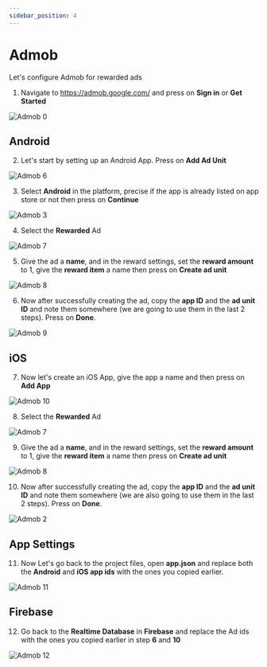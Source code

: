 ```yaml
---
sidebar_position: 4
---
```


# Admob

Let's configure Admob for rewarded ads

1. Navigate to https://admob.google.com/ and press on **Sign in** or **Get Started**

![Admob 0](/img/admob/admob-0.png)

## Android

2. Let's start by setting up an Android App. Press on **Add Ad Unit**

![Admob 6](/img/admob/admob-6.png)

3. Select **Android** in the platform, precise if the app is already listed on app store or not then press on **Continue**

![Admob 3](/img/admob/admob-3.png)

4. Select the **Rewarded** Ad

![Admob 7](/img/admob/admob-7.png)

5. Give the ad a **name**, and in the reward settings, set the **reward amount** to 1, give the **reward item** a name then press on **Create ad unit**

![Admob 8](/img/admob/admob-8.png)

6. Now after successfully creating the ad, copy the **app ID** and the **ad unit ID** and note them somewhere (we are going to use them in the last 2 steps). Press on **Done**.

![Admob 9](/img/admob/admob-9.png)

## iOS

7. Now let's create an iOS App, give the app a name and then press on **Add App**

![Admob 10](/img/admob/admob-10.png)

8. Select the **Rewarded** Ad

![Admob 7](/img/admob/admob-7.png)

9. Give the ad a **name**, and in the reward settings, set the **reward amount** to 1, give the **reward item** a name then press on **Create ad unit**

![Admob 8](/img/admob/admob-8.png)

10. Now after successfully creating the ad, copy the **app ID** and the **ad unit ID** and note them somewhere (we are also going to use them in the last 2 steps). Press on **Done**.

![Admob 2](/img/admob/admob-2.png)

## App Settings

11. Now Let's go back to the project files, open **app.json** and replace both the **Android** and **iOS app ids** with the ones you copied earlier.

![Admob 11](/img/admob/admob-11.png)

## Firebase

12. Go back to the **Realtime Database** in **Firebase** and replace the Ad ids with the ones you copied earlier in step **6** and **10**

![Admob 12](/img/admob/admob-12.png)
